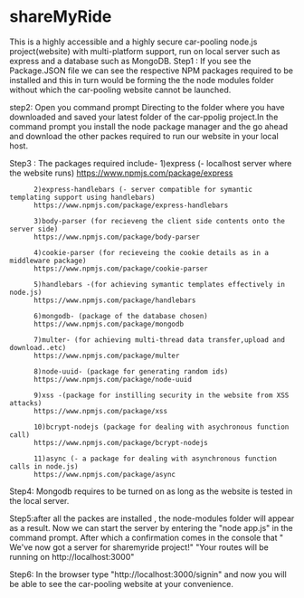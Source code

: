# shareMyRide
This is a highly accessible and a highly secure car-pooling node.js project(website) with multi-platform support, run on local server such as express and a database such as MongoDB.
 Step1 : If you see the Package.JSON file we can see the respective NPM packages required to be installed and this in turn would be forming the the node modules folder without which the car-pooling website cannot be launched.
 
 step2: Open you command prompt Directing to the folder where you have downloaded and saved your latest folder of the car-ppolig project.In the command prompt you install the node package manager and the go ahead and download the other packes required to run our website in your local host.
 
 Step3 : The packages required include-
          1)express (- localhost server where the website runs)
          https://www.npmjs.com/package/express
          
          2)express-handlebars (- server compatible for symantic templating support using handlebars)
          https://www.npmjs.com/package/express-handlebars
          
          3)body-parser (for recieveng the client side contents onto the server side)
          https://www.npmjs.com/package/body-parser
          
          4)cookie-parser (for recieveing the cookie details as in a middleware package)
          https://www.npmjs.com/package/cookie-parser
          
          5)handlebars -(for achieving symantic templates effectively in node.js)
          https://www.npmjs.com/package/handlebars
          
          6)mongodb- (package of the database chosen)
          https://www.npmjs.com/package/mongodb
          
          7)multer- (for achieving multi-thread data transfer,upload and download..etc)
          https://www.npmjs.com/package/multer
          
          8)node-uuid- (package for generating random ids)
          https://www.npmjs.com/package/node-uuid
          
          9)xss -(package for instilling security in the website from XSS attacks)
          https://www.npmjs.com/package/xss
          
          10)bcrypt-nodejs (package for dealing with asychronous function call)
          https://www.npmjs.com/package/bcrypt-nodejs
          
          11)async (- a package for dealing with asynchronous function calls in node.js)
          https://www.npmjs.com/package/async
          
Step4: Mongodb requires to be turned on as long as the website is tested in the local server.

Step5:after all the packes are installed , the node-modules folder will appear as a result. Now we can start the server by entering the "node app.js" in the command prompt. After which a confirmation comes in the console that 
  " We've now got a server for sharemyride project!"
  "Your routes will be running on http://localhost:3000"
  
Step6: In the browser type "http://localhost:3000/signin" and now you will be able to see the car-pooling website at your convenience. 
  
